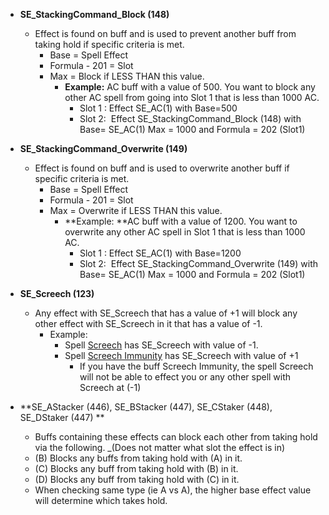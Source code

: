 *   **SE_StackingCommand_Block (148)**
    *   Effect is found on buff and is used to prevent another buff from taking hold if specific criteria is met.
        *   Base = Spell Effect
        *   Formula - 201 = Slot
        *   Max = Block if LESS THAN this value.
            *   **Example:** AC buff with a value of 500\. You want to block any other AC spell from going into Slot 1 that is less than 1000 AC.
                *   Slot 1 : Effect SE_AC(1) with Base=500 
                *   Slot 2:  Effect SE_StackingCommand_Block (148) with Base= SE_AC(1) Max = 1000 and Formula = 202 (Slot1)

*   **SE_StackingCommand_Overwrite (149)**
    *   Effect is found on buff and is used to overwrite another buff if specific criteria is met.
        *   Base = Spell Effect
        *   Formula - 201 = Slot
        *   Max = Overwrite if LESS THAN this value.
            *   **Example: **AC buff with a value of 1200\. You want to overwrite any other AC spell in Slot 1 that is less than 1000 AC.
                *   Slot 1 : Effect SE_AC(1) with Base=1200 
                *   Slot 2:  Effect SE_StackingCommand_Overwrite (149) with Base= SE_AC(1) Max = 1000 and Formula = 202 (Slot1)

*   **SE_Screech (123)**
    *   Any effect with SE_Screech that has a value of +1 will block any other effect with SE_Screech in it that has a value of -1.
        *   Example:
            *   Spell [Screech](http://lucy.allakhazam.com/spell.html?id=1383&source=Live) has SE_Screech with value of -1. 
            *   Spell [Screech Immunity](http://lucy.allakhazam.com/spell.html?id=2785&source=Live) has SE_Screech with value of +1
                *   If you have the buff Screech Immunity, the spell Screech will not be able to effect you or any other spell with Screech at (-1)

*   **SE_AStacker (446), SE_BStacker (447), SE_CStaker (448), SE_DStaker (447) **
    *   Buffs containing these effects can block each other from taking hold via the following. _(Does not matter what slot the effect is in)
    *   (B) Blocks any buffs from taking hold with (A) in it.
    *   (C) Blocks any buff from taking hold with (B) in it.
    *   (D) Blocks any buff from taking hold with (C) in it.
    *   When checking same type (ie A vs A), the higher base effect value will determine which takes hold.